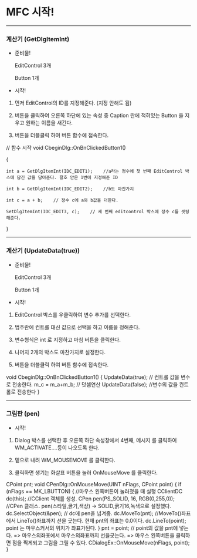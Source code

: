 # MFC 시작!

---------------------------------------------------------------------------------------------------------------------------------------


### 계산기 (GetDlgItemInt)

* 준비물!
    
    EditControl 3개
    
    Button 1개
 
* 시작!

 1. 먼저 EditControl의 ID를 지정해준다. (지정 안해도 됨)
 
 2. 버튼을 클릭하여 오른쪽 하단에 있는 속성 중 Caption 란에 적혀있는 Button 을 지우고
 원하는 이름을 새긴다.
 
 3. 버튼을 더블클릭 하여 버튼 함수에 접속한다.

// 함수 시작
void CbeginDlg::OnBnClickedButton1()

{

	int a = GetDlgItemInt(IDC_EDIT1);    //a라는 정수에 첫 번째 EditControl 박스에 담긴 값을 담아준다. 괄호 안은 1번에 지정해준 ID
	
	int b = GetDlgItemInt(IDC_EDIT2);    //b도 마찬가지
	
	int c = a + b;    // 정수 c에 a와 b값을 더한다.
	
	SetDlgItemInt(IDC_EDIT3, c);    // 세 번째 editcontrol 박스에 정수 c를 셋팅해준다.

}

---------------------------------------------------------------------------------------------------------------------------------------


### 계산기 (UpdateData(true))

* 준비물!
    
    EditControl 3개
    
    Button 1개

* 시작!

 1. EditControl 박스를 우클릭하여 변수 추가를 선택한다.
 
 2. 범주란에 컨트롤 대신 값으로 선택을 하고 이름을 정해준다.
 
 3. 변수형식은 int 로 지정하고 마침 버튼을 클릭한다.
 
 4. 나머지 2개의 박스도 마찬가지로 설정한다.
 
 5. 버튼을 더블클릭 하여 버튼 함수에 접속한다.
 
 void CbeginDlg::OnBnClickedButton1()
{
	UpdateData(true);   // 컨트롤 값을 변수로 전송한다.
	m_c = m_a+m_b;  // 덧셈연산
	UpdateData(false);  //변수의 값을 컨트롤로 전송한다
}


---------------------------------------------------------------------------------------------------------------------------------------


### 그림판 (pen)

* 시작!

 1. Dialog 박스를 선택한 후 오른쪽 하단 속성창에서 4번째, 메시지 를 클릭하여 WM_ACTIVATE....등이 나오도록 한다.
 
 2. 밑으로 내려 WM_MOUSEMOVE 를 클릭한다.
 
 3. 클릭하면 생기는 화살표 버튼을 눌러 OnMouseMove 를 클릭한다.
 
 CPoint pnt;
 void CPenDlg::OnMouseMove(UINT nFlags, CPoint point)
{
	if (nFlags == MK_LBUTTON) {      //마우스 왼쪽버튼이 눌러졌을 때 실행
		CClientDC dc(this);        //CClient 객체를 생성.
		CPen pen(PS_SOLID, 16, RGB(0,255,0));   //CPen 클래스. pen(스타일,굵기,색상) -> SOLID,굵기16,녹색으로 설정했다.
		dc.SelectObject(&pen);  // dc에 pen을 넘겨줌.
		dc.MoveTo(pnt);      //MoveTo()좌표에서 LineTo()좌표까지 선을 긋는다. 현재 pnt의 좌표는 0.0이다.
		dc.LineTo(point);    point 는 마우스커서의 위치가 좌표가된다.
	}
	pnt = point;  // point의 값을 pnt에 넣는다. => 마우스의좌표에서 마우스의좌표까지 선을긋는다. => 마우스 왼쪽버튼을 클릭하면 점을 찍게되고 그림을 그릴 수 있다.
	CDialogEx::OnMouseMove(nFlags, point);
}
